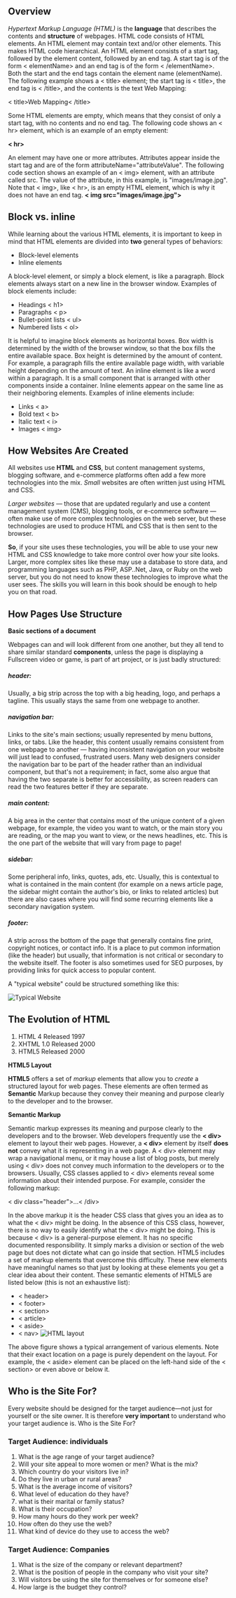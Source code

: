 ## Overview
_Hypertext Markup Language (HTML)_ is the __language__ that describes the contents and __structure__ of webpages.
HTML code consists of HTML elements. An HTML element may contain text and/or other elements. This makes HTML code hierarchical. An HTML element consists of a start tag, followed by the element content, followed by an end tag. A start tag is of the form < elementName> and an end tag is of the form < /elementName>. Both the start and the end tags contain the element name (elementName).
The following example shows a < title> element; the start tag is < title>, the end tag is < /title>, and the contents is the text Web Mapping:

< title>Web Mapping< /title>

Some HTML elements are empty, which means that they consist of only a start tag, with no contents and no end tag. The following code shows an < hr> element, which is an example of an empty element:

__< hr>__

An element may have one or more attributes. Attributes appear inside the start tag and are of the form attributeName="attributeValue". The following code section shows an example of an < img> element, with an attribute called src. The value of the attribute, in this example, is "images/image.jpg". Note that < img>, like < hr>, is an empty HTML element, which is why it does not have an end tag.
__< img src="images/image.jpg">__

## Block vs. inline
While learning about the various HTML elements, it is important to keep in mind that HTML elements are divided into __two__ general types of behaviors:
* Block-level elements
* Inline elements

A block-level element, or simply a block element, is like a paragraph. Block elements always start on a new line in the browser window. Examples of block elements include:

* Headings < h1>
* Paragraphs < p>
* Bullet-point lists < ul>
* Numbered lists < ol>

It is helpful to imagine block elements as horizontal boxes. Box width is determined by the width of the browser window, so that the box fills the entire available space. Box height is determined by the amount of content. For example, a paragraph fills the entire available page width, with variable height depending on the amount of text.
An inline element is like a word within a paragraph. It is a small component that is arranged with other components inside a container. Inline elements appear on the same line as their neighboring elements. Examples of inline elements include:

* Links < a>
* Bold text < b>
* Italic text < i>
* Images < img>


## How Websites Are Created

All websites use __HTML__ and __CSS__, but content management systems, blogging software, and                       e-commerce platforms often add a few more technologies into the mix. 
_Small_ websites are often written just using HTML and CSS.

_Larger websites_ — those that are updated regularly and use a content management system (CMS), blogging tools, or e-commerce software — often make use of more complex technologies on the web server, but these technologies are used to produce HTML and CSS that is then sent to the browser.

 **So**, if your site uses these technologies, you will be able to use your new HTML and CSS knowledge to take more control over how your site looks.
Larger, more complex sites like these may use a database to store data, and programming languages such as PHP, ASP.\.Net, Java, or Ruby on the web server, but you do not need to know these technologies to improve what the user sees. The skills you will learn in this book should be enough to help you on that road.



## How Pages Use Structure

__Basic sections of a document__

Webpages can and will look different from one another, but they all tend to share similar standard __components__, unless the page is displaying a Fullscreen video or game, is part of art project, or is just badly structured:

##### header:
Usually, a big strip across the top with a big heading, logo, and perhaps a tagline. This usually stays the same from one webpage to another.
##### navigation bar:
Links to the site's main sections; usually represented by menu buttons, links, or tabs. Like the header, this content usually remains consistent from one webpage to another — having inconsistent navigation on your website will just lead to confused, frustrated users. Many web designers consider the navigation bar to be part of the header rather than an individual component, but that's not a requirement; in fact, some also argue that having the two separate is better for accessibility, as screen readers can read the two features better if they are separate.

##### main content:
A big area in the center that contains most of the unique content of a given webpage, for example, the video you want to watch, or the main story you are reading, or the map you want to view, or the news headlines, etc. This is the one part of the website that will vary from page to page!

##### sidebar:
Some peripheral info, links, quotes, ads, etc. Usually, this is contextual to what is contained in the main content (for example on a news article page, the sidebar might contain the author's bio, or links to related articles) but there are also cases where you will find some recurring elements like a secondary navigation system.

##### footer:
A strip across the bottom of the page that generally contains fine print, copyright notices, or contact info. It is a place to put common information (like the header) but usually, that information is not critical or secondary to the website itself. The footer is also sometimes used for SEO purposes, by providing links for quick access to popular content.

A "typical website" could be structured something like this:


![Typical Website](sample-website.png)


## The Evolution of HTML

1. HTML 4 Released 1997
2. 	XHTML 1.0 Released 2000
3. 	HTML5 Released 2000



**HTML5 Layout**


__HTML5__ offers a set of _markup_ elements that allow you to _create_ a structured layout for web pages. These elements are often termed as __Semantic__ Markup because they convey their meaning and purpose clearly to the developer and to the browser.

__Semantic Markup__

Semantic markup expresses its meaning and purpose clearly to the developers and to the browser. Web developers frequently use the __< div>__ element to layout their web pages. However, a __< div>__ element by itself __does not__ convey what it is representing in a web page. A < div> element may wrap a navigational menu, or it may house a list of blog posts, but merely using < div> does not convey much information to the developers or to the browsers. Usually, CSS classes applied to < div> elements reveal some information about their intended purpose. For example, consider the following markup:

< div class="header">...< /div>

In the above markup it is the header CSS class that gives you an idea as to what the < div> might be doing. In the absence of this CSS class, however, there is no way to easily identify what the < div> might be doing. This is because < div> is a general-purpose element. It has no specific documented responsibility. It simply marks a division or section of the web page but does not dictate what can go inside that section.
HTML5 includes a set of markup elements that overcome this difficulty. These new elements have meaningful names so that just by looking at these elements you get a clear idea about their content. These semantic elements of HTML5 are listed below (this is not an exhaustive list):

* < header>
* < footer>
* < section>
* < article>
* < aside>
* < nav>
![HTML layout](layout.jpg)

The above figure shows a typical arrangement of various elements. Note that their exact location on a page is purely dependent on the layout. For example, the < aside> element can be placed on the left-hand side of the < section> or even above or below it.

## Who is the Site For?

Every website should be designed for the target audience—not just for yourself or the site owner. 
It is therefore __very important__ to understand who your target audience is. Who is the Site For?

### Target Audience: individuals

1. What is the age range of your target audience?
2. Will your site appeal to more women or men? What is the mix?
3. Which country do your visitors live in?
4. Do they live in urban or rural areas?
5. What is the average income of visitors?
6. What level of education do they have?
7. what is their marital or family status?
8. What is their occupation?
9. How many hours do they work per week?
10. How often do they use the web?
11. What kind of device do they use to access the web?

### Target Audience: Companies

1. What is the size of the company or relevant department?
2. What is the position of people in the company who visit your site?
3. Will visitors be using the site for themselves or for someone else?
4. How large is the budget they control?
